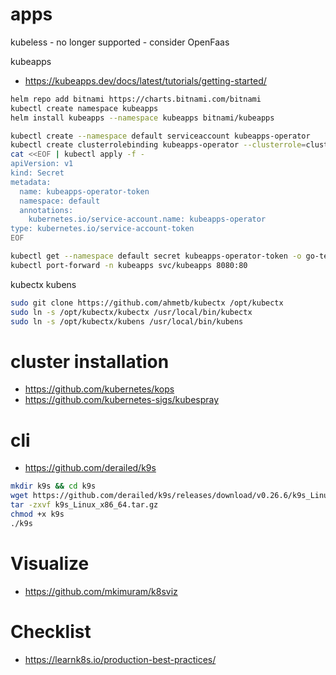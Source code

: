 # apps
kubeless - no longer supported - consider OpenFaas 

kubeapps
- https://kubeapps.dev/docs/latest/tutorials/getting-started/
```sh
helm repo add bitnami https://charts.bitnami.com/bitnami
kubectl create namespace kubeapps
helm install kubeapps --namespace kubeapps bitnami/kubeapps

kubectl create --namespace default serviceaccount kubeapps-operator
kubectl create clusterrolebinding kubeapps-operator --clusterrole=cluster-admin --serviceaccount=default:kubeapps-operator
cat <<EOF | kubectl apply -f -
apiVersion: v1
kind: Secret
metadata:
  name: kubeapps-operator-token
  namespace: default
  annotations:
    kubernetes.io/service-account.name: kubeapps-operator
type: kubernetes.io/service-account-token
EOF

kubectl get --namespace default secret kubeapps-operator-token -o go-template='{{.data.token | base64decode}}'
kubectl port-forward -n kubeapps svc/kubeapps 8080:80
```

kubectx kubens
```sh
sudo git clone https://github.com/ahmetb/kubectx /opt/kubectx
sudo ln -s /opt/kubectx/kubectx /usr/local/bin/kubectx
sudo ln -s /opt/kubectx/kubens /usr/local/bin/kubens
```

# cluster installation
- https://github.com/kubernetes/kops
- https://github.com/kubernetes-sigs/kubespray

# cli
- https://github.com/derailed/k9s

```sh
mkdir k9s && cd k9s
wget https://github.com/derailed/k9s/releases/download/v0.26.6/k9s_Linux_x86_64.tar.gz
tar -zxvf k9s_Linux_x86_64.tar.gz
chmod +x k9s
./k9s
```

# Visualize

- https://github.com/mkimuram/k8sviz

# Checklist

- https://learnk8s.io/production-best-practices/
